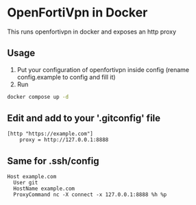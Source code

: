 # OpenFortiVpn in Docker

This runs openfortivpn in docker and exposes an http proxy

## Usage

1. Put your configuration of openfortivpn inside config (rename config.example to config and fill it)
2. Run

```bash
docker compose up -d
```

## Edit and add to your '.gitconfig' file

```
[http "https://example.com"]
    proxy = http://127.0.0.1:8888
```

## Same for .ssh/config

```
Host example.com
  User git
  HostName example.com
  ProxyCommand nc -X connect -x 127.0.0.1:8888 %h %p
```
